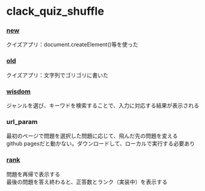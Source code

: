 # clack_quiz_shuffle

### [new](https://itsuki-jp.github.io/clack_quiz_shuffle/new/)
クイズアプリ：document.createElement()等を使った  
### [old](https://itsuki-jp.github.io/clack_quiz_shuffle/old/)
クイズアプリ：文字列でゴリゴリに書いた
### [wisdom](https://itsuki-jp.github.io/clack_quiz_shuffle/wisdom/)
ジャンルを選び、キーワドを検索することで、入力に対応する結果が表示される
### url_param
最初のページで問題を選択した問題に応じて、飛んだ先の問題を変える  
github pagesだと動かない。ダウンロードして、ローカルで実行する必要あり

### [rank](https://itsuki-jp.github.io/clack_quiz_shuffle/rank/)
問題を再帰で表示する  
最後の問題を答え終わると、正答数とランク（実装中）を表示する
